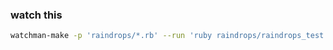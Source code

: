### watch this

```bash
watchman-make -p 'raindrops/*.rb' --run 'ruby raindrops/raindrops_test.rb'
```